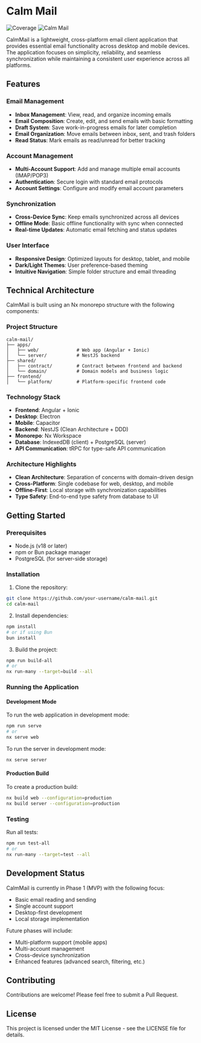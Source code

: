 # Calm Mail

![Coverage](https://img.shields.io/endpoint?url=https://gist.githubusercontent.com/gnuheike/5e5f0185a79b23d8609188502a8ce8af/raw/coverage-badge.json)
![Calm Mail](https://gnuheike.top/clouds.jpg)



CalmMail is a lightweight, cross-platform email client application that provides essential email functionality across desktop and mobile devices. The application focuses on simplicity, reliability, and seamless synchronization while maintaining a consistent user experience across all platforms.

## Features

### Email Management

- **Inbox Management**: View, read, and organize incoming emails
- **Email Composition**: Create, edit, and send emails with basic formatting
- **Draft System**: Save work-in-progress emails for later completion
- **Email Organization**: Move emails between inbox, sent, and trash folders
- **Read Status**: Mark emails as read/unread for better tracking

### Account Management

- **Multi-Account Support**: Add and manage multiple email accounts (IMAP/POP3)
- **Authentication**: Secure login with standard email protocols
- **Account Settings**: Configure and modify email account parameters

### Synchronization

- **Cross-Device Sync**: Keep emails synchronized across all devices
- **Offline Mode**: Basic offline functionality with sync when connected
- **Real-time Updates**: Automatic email fetching and status updates

### User Interface

- **Responsive Design**: Optimized layouts for desktop, tablet, and mobile
- **Dark/Light Themes**: User preference-based theming
- **Intuitive Navigation**: Simple folder structure and email threading

## Technical Architecture

CalmMail is built using an Nx monorepo structure with the following components:

### Project Structure

```
calm-mail/
├── apps/
│   ├── web/              # Web app (Angular + Ionic)
│   └── server/           # NestJS backend
├── shared/
│   ├── contract/         # Contract between frontend and backend
│   └── domain/           # Domain models and business logic
├── frontend/
│   └── platform/         # Platform-specific frontend code
```

### Technology Stack

- **Frontend**: Angular + Ionic
- **Desktop**: Electron
- **Mobile**: Capacitor
- **Backend**: NestJS (Clean Architecture + DDD)
- **Monorepo**: Nx Workspace
- **Database**: IndexedDB (client) + PostgreSQL (server)
- **API Communication**: tRPC for type-safe API communication

### Architecture Highlights

- **Clean Architecture**: Separation of concerns with domain-driven design
- **Cross-Platform**: Single codebase for web, desktop, and mobile
- **Offline-First**: Local storage with synchronization capabilities
- **Type Safety**: End-to-end type safety from database to UI

## Getting Started

### Prerequisites

- Node.js (v18 or later)
- npm or Bun package manager
- PostgreSQL (for server-side storage)

### Installation

1. Clone the repository:

```sh
git clone https://github.com/your-username/calm-mail.git
cd calm-mail
```

2. Install dependencies:

```sh
npm install
# or if using Bun
bun install
```

3. Build the project:

```sh
npm run build-all
# or
nx run-many --target=build --all
```

### Running the Application

#### Development Mode

To run the web application in development mode:

```sh
npm run serve
# or
nx serve web
```

To run the server in development mode:

```sh
nx serve server
```

#### Production Build

To create a production build:

```sh
nx build web --configuration=production
nx build server --configuration=production
```

### Testing

Run all tests:

```sh
npm run test-all
# or
nx run-many --target=test --all
```

## Development Status

CalmMail is currently in Phase 1 (MVP) with the following focus:

- Basic email reading and sending
- Single account support
- Desktop-first development
- Local storage implementation

Future phases will include:

- Multi-platform support (mobile apps)
- Multi-account management
- Cross-device synchronization
- Enhanced features (advanced search, filtering, etc.)

## Contributing

Contributions are welcome! Please feel free to submit a Pull Request.

## License

This project is licensed under the MIT License - see the LICENSE file for details.
